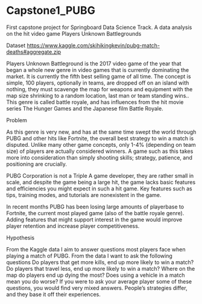 # Capstone1_PUBG
First capstone project for Springboard Data Science Track. A data analysis on the hit video game Players Unknown Battlegrounds

Dataset https://www.kaggle.com/skihikingkevin/pubg-match-deaths#aggregate.zip

Players Unknown Battleground is the 2017 video game of the year that began a whole new genre in video games that is currently dominating the market. It is currently the fifth best selling game of all time. The concept is simple, 100 players, optionally in teams, are dropped off on an island with nothing, they must scavenge the map for weapons and equipment with the map size shrinking to a random location, last man or team standing wins.. This genre is called battle royale, and has influences from the hit movie series The Hunger Games and the Japanese film Battle Royale.

Problem

As this genre is very new, and has at the same time swept the world through PUBG and other hits like Fortnite, the overall best strategy to win a match is disputed. Unlike many other game concepts, only 1-4% (depending on team size) of players are actually considered winners. A game such as this takes more into consideration than simply shooting skills; strategy, patience, and positioning are crucially. 

PUBG Corporation is not a Triple A game developer, they are rather small in scale, and despite the game being a large hit, the game lacks basic features and efficiencies you might expect in such a hit game. Key features such as tips, training modes, and tutorials are nonexistent in the game. 

In recent months PUBG has been losing large amounts of playerbase to Fortnite, the current most played game (also of the battle royale genre). Adding features that might support interest in the game would improve player retention and increase player competitiveness. 


Hypothesis

From the Kaggle data I aim to answer questions most players face when playing a match of PUBG. From the data I want to ask the following questions
Do players that get more kills, end up more likely to win a match?
Do players that travel less, end up more likely to win a match?
Where on the map do players end up dying the most? 
Does using a vehicle in a match mean you do worse?
If you were to ask your average player some of these questions, you would find very mixed answers. People’s strategies differ, and they base it off their experiences. 
